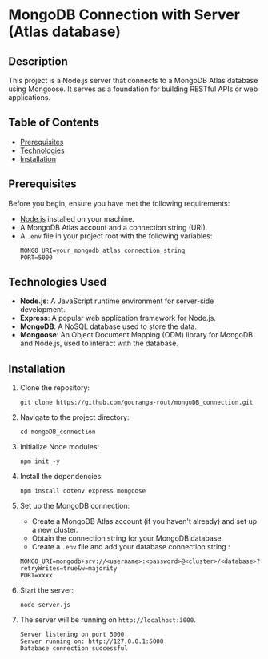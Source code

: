 # MongoDB Connection with Server (Atlas database)

## Description

This project is a Node.js server that connects to a MongoDB Atlas database using Mongoose. It serves as a foundation for building RESTful APIs or web applications.

## Table of Contents

- [Prerequisites](#prerequisites)
- [Technologies](#technologies)
- [Installation](#installation)

## Prerequisites

Before you begin, ensure you have met the following requirements:

- [Node.js](https://nodejs.org/) installed on your machine.
- A MongoDB Atlas account and a connection string (URI).
- A `.env` file in your project root with the following variables:
  ```plaintext
  MONGO_URI=your_mongodb_atlas_connection_string
  PORT=5000

## Technologies Used

- **Node.js**: A JavaScript runtime environment for server-side development.
- **Express**: A popular web application framework for Node.js.
- **MongoDB**: A NoSQL database used to store the data.
- **Mongoose**: An Object Document Mapping (ODM) library for MongoDB and Node.js, used to interact with the database.

## Installation

1. Clone the repository:
   ```
   git clone https://github.com/gouranga-rout/mongoDB_connection.git
   ```
2. Navigate to the project directory:
   ```
   cd mongoDB_connection
   ```
3. Initialize Node modules:
   ```
   npm init -y
   ```
4. Install the dependencies:
   ```
   npm install dotenv express mongoose
   ```
5. Set up the MongoDB connection:
   - Create a MongoDB Atlas account (if you haven't already) and set up a new cluster.
   - Obtain the connection string for your MongoDB database.
   - Create a `.env` file and add your database connection string :
   ```
   MONGO_URI=mongodb+srv://<username>:<password>@<cluster>/<database>?retryWrites=true&w=majority
   PORT=xxxx  
   ```
   
6. Start the server:
   ```
   node server.js
   ```
7. The server will be running on `http://localhost:3000`.
   ```
   Server listening on port 5000
   Server running on: http://127.0.0.1:5000
   Database connection successful
   ```

